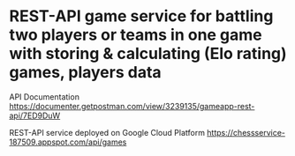 # REST-API game service for battling two players or teams in one game with storing & calculating (Elo rating) games, players data
 
API Documentation
https://documenter.getpostman.com/view/3239135/gameapp-rest-api/7ED9DuW

REST-API service deployed on Google Cloud Platform
https://chessservice-187509.appspot.com/api/games